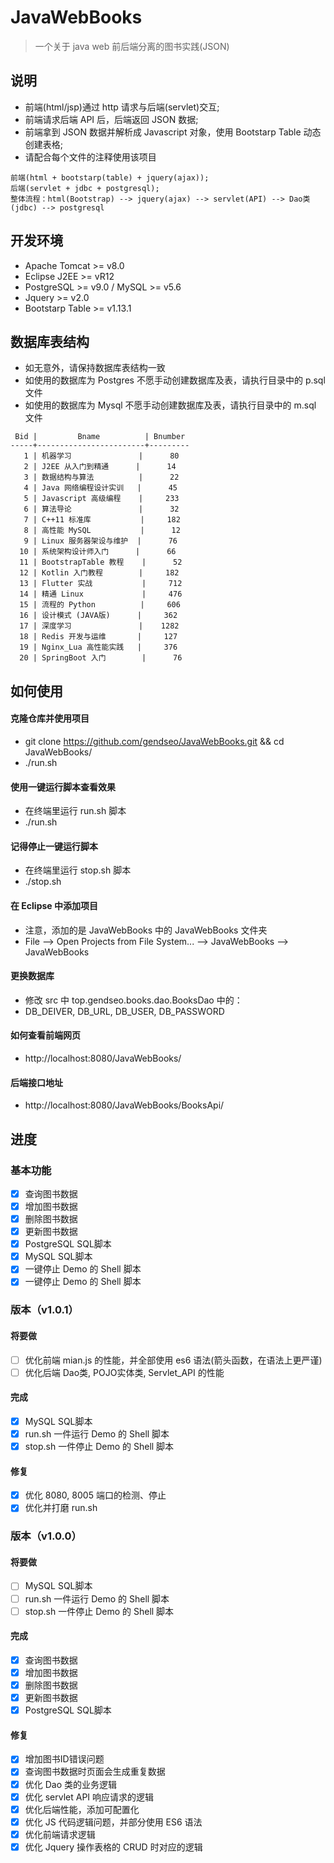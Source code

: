 # JavaWebBooks
> 一个关于 java web 前后端分离的图书实践(JSON)

## 说明
- 前端(html/jsp)通过 http 请求与后端(servlet)交互;
- 前端请求后端 API 后，后端返回 JSON 数据;
- 前端拿到 JSON 数据并解析成 Javascript 对象，使用 Bootstarp Table 动态创建表格;
- 请配合每个文件的注释使用该项目

```
前端(html + bootstarp(table) + jquery(ajax));  
后端(servlet + jdbc + postgresql);  
整体流程：html(Bootstrap) --> jquery(ajax) --> servlet(API) --> Dao类(jdbc) --> postgresql  
```

## 开发环境
- Apache Tomcat >= v8.0
- Eclipse J2EE >= vR12
- PostgreSQL >= v9.0 / MySQL >= v5.6
- Jquery >= v2.0
- Bootstarp Table >= v1.13.1

## 数据库表结构
- 如无意外，请保持数据库表结构一致 
- 如使用的数据库为 Postgres 不愿手动创建数据库及表，请执行目录中的 p.sql 文件
- 如使用的数据库为 Mysql 不愿手动创建数据库及表，请执行目录中的 m.sql 文件
```
 Bid |         Bname          | Bnumber 
-----+------------------------+---------
   1 | 机器学习               |      80
   2 | J2EE 从入门到精通      |      14
   3 | 数据结构与算法          |      22
   4 | Java 网络编程设计实训   |      45
   5 | Javascript 高级编程    |     233
   6 | 算法导论               |      32
   7 | C++11 标准库           |     182
   8 | 高性能 MySQL           |      12
   9 | Linux 服务器架设与维护  |      76
  10 | 系统架构设计师入门      |      66
  11 | BootstrapTable 教程    |      52
  12 | Kotlin 入门教程        |     182
  13 | Flutter 实战           |     712
  14 | 精通 Linux             |     476
  15 | 流程的 Python          |     606
  16 | 设计模式 (JAVA版)      |     362
  17 | 深度学习               |    1282
  18 | Redis 开发与运维       |     127
  19 | Nginx_Lua 高性能实践   |     376
  20 | SpringBoot 入门        |      76
```

## 如何使用
#### 克隆仓库并使用项目
- git clone https://github.com/gendseo/JavaWebBooks.git  && cd JavaWebBooks/
- ./run.sh

#### 使用一键运行脚本查看效果
- 在终端里运行 run.sh 脚本
- ./run.sh

#### 记得停止一键运行脚本
- 在终端里运行 stop.sh 脚本
- ./stop.sh

#### 在 Eclipse 中添加项目
- 注意，添加的是 JavaWebBooks 中的 JavaWebBooks 文件夹
- File --> Open Projects from File System... --> JavaWebBooks --> JavaWebBooks

#### 更换数据库
- 修改 src 中 top.gendseo.books.dao.BooksDao 中的：
- DB_DEIVER, DB_URL, DB_USER, DB_PASSWORD

#### 如何查看前端网页
- http://localhost:8080/JavaWebBooks/

#### 后端接口地址
- http://localhost:8080/JavaWebBooks/BooksApi/

## 进度

### 基本功能
- [x] 查询图书数据
- [x] 增加图书数据
- [x] 删除图书数据
- [x] 更新图书数据
- [x] PostgreSQL SQL脚本
- [x] MySQL SQL脚本
- [x] 一键停止 Demo 的 Shell 脚本
- [x] 一键停止 Demo 的 Shell 脚本

### 版本（v1.0.1）

#### 将要做
- [ ] 优化前端 mian.js 的性能，并全部使用 es6 语法(箭头函数，在语法上更严谨)
- [ ] 优化后端 Dao类, POJO实体类, Servlet_API 的性能

#### 完成
- [x] MySQL SQL脚本
- [x] run.sh 一件运行 Demo 的 Shell 脚本
- [x] stop.sh 一件停止 Demo 的 Shell 脚本

#### 修复
- [x] 优化 8080, 8005 端口的检测、停止
- [x] 优化并打磨 run.sh

### 版本（v1.0.0）

#### 将要做
- [ ] MySQL SQL脚本
- [ ] run.sh 一件运行 Demo 的 Shell 脚本
- [ ] stop.sh 一件停止 Demo 的 Shell 脚本

#### 完成
- [x] 查询图书数据
- [x] 增加图书数据
- [x] 删除图书数据
- [x] 更新图书数据
- [x] PostgreSQL SQL脚本

#### 修复
- [x] 增加图书ID错误问题
- [x] 查询图书数据时页面会生成重复数据
- [x] 优化 Dao 类的业务逻辑
- [x] 优化 servlet API 响应请求的逻辑
- [x] 优化后端性能，添加可配置化
- [x] 优化 JS 代码逻辑问题，并部分使用 ES6 语法
- [x] 优化前端请求逻辑
- [x] 优化 Jquery 操作表格的 CRUD 时对应的逻辑
